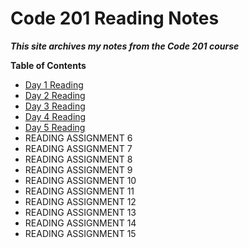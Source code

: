 # Code 201 Reading Notes

***This site archives my notes from the _Code 201_ course***

**Table of Contents**

* [Day 1 Reading](class-01.md)
* [Day 2 Reading](class-02.md)
* [Day 3 Reading](class-03.md)
* [Day 4 Reading](class-04.md)
* [Day 5 Reading](class-05.md)
* READING ASSIGNMENT 6
* READING ASSIGNMENT 7
* READING ASSIGNMENT 8
* READING ASSIGNMENT 9
* READING ASSIGNMENT 10
* READING ASSIGNMENT 11
* READING ASSIGNMENT 12
* READING ASSIGNMENT 13
* READING ASSIGNMENT 14
* READING ASSIGNMENT 15
